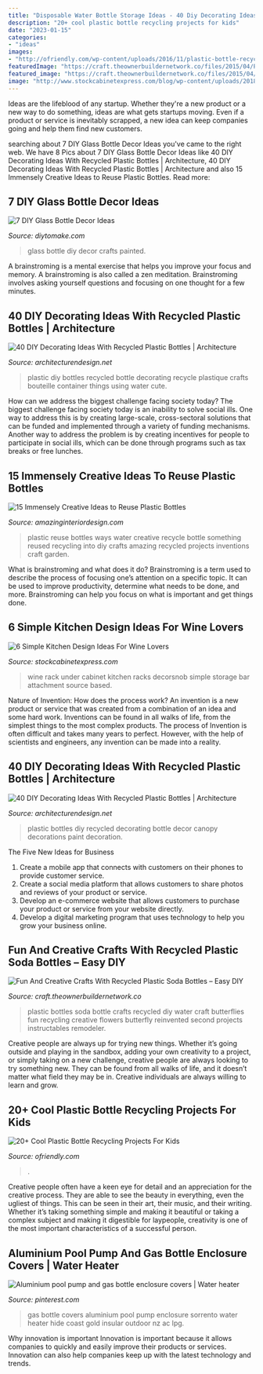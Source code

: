 ```yaml
---
title: "Disposable Water Bottle Storage Ideas - 40 Diy Decorating Ideas With Recycled Plastic Bottles"
description: "20+ cool plastic bottle recycling projects for kids"
date: "2023-01-15"
categories:
- "ideas"
images:
- "http://ofriendly.com/wp-content/uploads/2016/11/plastic-bottle-recycling-projects/23-plastic-bottle-recycling-projects.jpg"
featuredImage: "https://craft.theownerbuildernetwork.co/files/2015/04/Plastic-Bottle-Ideas002.jpg"
featured_image: "https://craft.theownerbuildernetwork.co/files/2015/04/Plastic-Bottle-Ideas002.jpg"
image: "http://www.stockcabinetexpress.com/blog/wp-content/uploads/2018/02/decorsnob-under-cabinet-wine-rack-1024x858.jpg"
---
```



Ideas are the lifeblood of any startup. Whether they're a new product or a new way to do something, ideas are what gets startups moving. Even if a product or service is inevitably scrapped, a new idea can keep companies going and help them find new customers.

	

		
searching about 7 DIY Glass Bottle Decor Ideas you've came to the right web. We have 8 Pics about 7 DIY Glass Bottle Decor Ideas like 40 DIY Decorating Ideas With Recycled Plastic Bottles | Architecture, 40 DIY Decorating Ideas With Recycled Plastic Bottles | Architecture and also 15 Immensely Creative Ideas to Reuse Plastic Bottles. Read more:
		
    
## 7 DIY Glass Bottle Decor Ideas

<img loading=lazy src="http://diyhomedecorguide.com/wp-content/uploads/2014/05/Painted-glass-bottle-crafts.jpg" onerror="this.onerror=null;this.src='https://tse4.mm.bing.net/th?id=OIP.NTbRHunSjxC6f5HhgpDNLQHaFj&amp;pid=15.1';" alt="7 DIY Glass Bottle Decor Ideas">

_Source: diytomake.com_

>glass bottle diy decor crafts painted. 

	

A brainstroming is a mental exercise that helps you improve your focus and memory. A brainstroming is also called a zen meditation. Brainstroming involves asking yourself questions and focusing on one thought for a few minutes.

    
## 40 DIY Decorating Ideas With Recycled Plastic Bottles | Architecture

<img loading=lazy src="http://cdn.architecturendesign.net/wp-content/uploads/2014/09/DIY-Plastic-Bottles-ideas-17.jpg" onerror="this.onerror=null;this.src='https://tse1.mm.bing.net/th?id=OIP.OpBK4yxzFbg9pumxSJJifgHaKg&amp;pid=15.1';" alt="40 DIY Decorating Ideas With Recycled Plastic Bottles | Architecture">

_Source: architecturendesign.net_

>plastic diy bottles recycled bottle decorating recycle plastique crafts bouteille container things using water cute. 

	

How can we address the biggest challenge facing society today?
The biggest challenge facing society today is an inability to solve social ills. One way to address this is by creating large-scale, cross-sectoral solutions that can be funded and implemented through a variety of funding mechanisms. Another way to address the problem is by creating incentives for people to participate in social ills, which can be done through programs such as tax breaks or free lunches.

    
## 15 Immensely Creative Ideas To Reuse Plastic Bottles

<img loading=lazy src="https://www.amazinginteriordesign.com/wp-content/uploads/2015/01/plastic-bottle-ideas.jpg" onerror="this.onerror=null;this.src='https://tse4.mm.bing.net/th?id=OIP.OiuHdUvGDnJVHsMaDeGhbwHaD8&amp;pid=15.1';" alt="15 Immensely Creative Ideas to Reuse Plastic Bottles">

_Source: amazinginteriordesign.com_

>plastic reuse bottles ways water creative recycle bottle something reused recycling into diy crafts amazing recycled projects inventions craft garden. 

	

What is brainstroming and what does it do?
Brainstroming is a term used to describe the process of focusing one’s attention on a specific topic. It can be used to improve productivity, determine what needs to be done, and more. Brainstroming can help you focus on what is important and get things done.

    
## 6 Simple Kitchen Design Ideas For Wine Lovers

<img loading=lazy src="http://www.stockcabinetexpress.com/blog/wp-content/uploads/2018/02/decorsnob-under-cabinet-wine-rack-1024x858.jpg" onerror="this.onerror=null;this.src='https://tse1.mm.bing.net/th?id=OIP.DCLGOlp789dw_KK5206lOQHaGN&amp;pid=15.1';" alt="6 Simple Kitchen Design Ideas For Wine Lovers">

_Source: stockcabinetexpress.com_

>wine rack under cabinet kitchen racks decorsnob simple storage bar attachment source based. 

	

Nature of Invention: How does the process work?
An invention is a new product or service that was created from a combination of an idea and some hard work. Inventions can be found in all walks of life, from the simplest things to the most complex products. The process of Invention is often difficult and takes many years to perfect. However, with the help of scientists and engineers, any invention can be made into a reality.

    
## 40 DIY Decorating Ideas With Recycled Plastic Bottles | Architecture

<img loading=lazy src="http://cdn.architecturendesign.net/wp-content/uploads/2014/09/DIY-Plastic-Bottles-ideas-4.jpg" onerror="this.onerror=null;this.src='https://tse4.mm.bing.net/th?id=OIP.n1jcFhtcubEuExxD8Zq9wwHaFs&amp;pid=15.1';" alt="40 DIY Decorating Ideas With Recycled Plastic Bottles | Architecture">

_Source: architecturendesign.net_

>plastic bottles diy recycled decorating bottle decor canopy decorations paint decoration. 

	

The Five New Ideas for Business
1. Create a mobile app that connects with customers on their phones to provide customer service. 
2. Create a social media platform that allows customers to share photos and reviews of your product or service. 
3. Develop an e-commerce website that allows customers to purchase your product or service from your website directly. 
4. Develop a digital marketing program that uses technology to help you grow your business online.

    
## Fun And Creative Crafts With Recycled Plastic Soda Bottles – Easy DIY

<img loading=lazy src="https://craft.theownerbuildernetwork.co/files/2015/04/Plastic-Bottle-Ideas002.jpg" onerror="this.onerror=null;this.src='https://tse1.mm.bing.net/th?id=OIP.-tLg4uyqykAkB70rAnjA6gHaFj&amp;pid=15.1';" alt="Fun And Creative Crafts With Recycled Plastic Soda Bottles – Easy DIY">

_Source: craft.theownerbuildernetwork.co_

>plastic bottles soda bottle crafts recycled diy water craft butterflies fun recycling creative flowers butterfly reinvented second projects instructables remodeler. 

	

Creative people are always up for trying new things. Whether it’s going outside and playing in the sandbox, adding your own creativity to a project, or simply taking on a new challenge, creative people are always looking to try something new. They can be found from all walks of life, and it doesn’t matter what field they may be in. Creative individuals are always willing to learn and grow.

    
## 20+ Cool Plastic Bottle Recycling Projects For Kids

<img loading=lazy src="http://ofriendly.com/wp-content/uploads/2016/11/plastic-bottle-recycling-projects/23-plastic-bottle-recycling-projects.jpg" onerror="this.onerror=null;this.src='https://tse1.mm.bing.net/th?id=OIP.kMtyOSfiUix3WJAXLt93WwHaLH&amp;pid=15.1';" alt="20+ Cool Plastic Bottle Recycling Projects For Kids">

_Source: ofriendly.com_

>. 

	

Creative people often have a keen eye for detail and an appreciation for the creative process. They are able to see the beauty in everything, even the ugliest of things. This can be seen in their art, their music, and their writing. Whether it’s taking something simple and making it beautiful or taking a complex subject and making it digestible for laypeople, creativity is one of the most important characteristics of a successful person.

    
## Aluminium Pool Pump And Gas Bottle Enclosure Covers | Water Heater

<img loading=lazy src="https://i.pinimg.com/736x/b3/43/82/b343820335341b957a38602076d823f5.jpg" onerror="this.onerror=null;this.src='https://tse2.mm.bing.net/th?id=OIP.QO8_5dW4tKms9B54wr-v9QHaJ4&amp;pid=15.1';" alt="Aluminium pool pump and gas bottle enclosure covers | Water heater">

_Source: pinterest.com_

>gas bottle covers aluminium pool pump enclosure sorrento water heater hide coast gold insular outdoor nz ac lpg. 

	

Why innovation is important
Innovation is important because it allows companies to quickly and easily improve their products or services. Innovation can also help companies keep up with the latest technology and trends.


